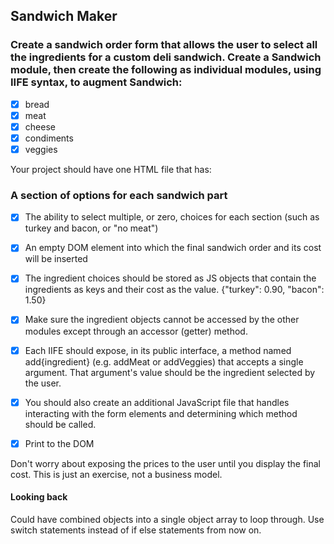 
## Sandwich Maker

### Create a sandwich order form that allows the user to select all the ingredients for a custom deli sandwich. Create a Sandwich module, then create the following as individual modules, using IIFE syntax, to augment Sandwich:

- [x] bread
- [x] meat
- [x] cheese
- [x] condiments
- [x] veggies

Your project should have one HTML file that has:

### A section of options for each sandwich part

- [x] The ability to select multiple, or zero, choices for each section (such as turkey and bacon, or "no meat")
- [x] An empty DOM element into which the final sandwich order and its cost will be inserted
- [x] The ingredient choices should be stored as JS objects that contain the ingredients as keys and their cost as the value. {"turkey": 0.90, "bacon": 1.50}

- [x] Make sure the ingredient objects cannot be accessed by the other modules except through an accessor (getter) method.

- [x] Each IIFE should expose, in its public interface, a method named add{ingredient} (e.g. addMeat or addVeggies) that accepts a single argument. That argument's value should be the ingredient selected by the user.

- [x] You should also create an additional JavaScript file that handles interacting with the form elements and determining which method should be called.

- [x] Print to the DOM

Don't worry about exposing the prices to the user until you display the final cost. This is just an exercise, not a business model.

#### Looking back
Could have combined objects into a single object array to loop through. Use switch statements instead of if else statements from now on.
